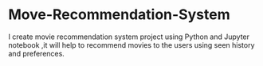 # Move-Recommendation-System
I create movie recommendation system project using Python and Jupyter notebook ,it will help to recommend movies to the users using seen history and preferences. 
